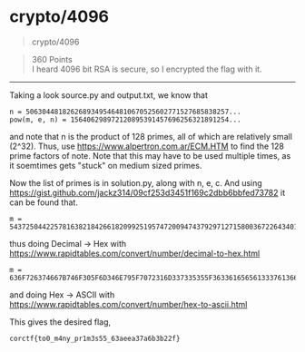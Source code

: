 # crypto/4096

>crypto/4096

>360 Points\
>I heard 4096 bit RSA is secure, so I encrypted the flag with it.

***

Taking a look source.py and output.txt, we know that
```
n = 50630448182626893495464810670525602771527685838257...
pow(m, e, n) = 156406298972120895391457696256321891254...
```

and note that n is the product of 128 primes, all of which are relatively small (2^32).
Thus, use https://www.alpertron.com.ar/ECM.HTM to find the 128 prime factors of note.
Note that this may have to be used multiple times, as it soemtimes gets "stuck" on medium sized primes.

Now the list of primes is in solution.py, along with n, e, c.
And using https://gist.github.com/jackz314/09cf253d3451f169c2dbb6bbfed73782 it can be found that.

```
m = 54372504422578163821842661820992519574720094743792971271580036722643401901785509893350887232430564989
```
thus doing Decimal -> Hex with https://www.rapidtables.com/convert/number/decimal-to-hex.html

```
m = 636F726374667B746F305F6D346E795F7072316D337335355F363361656561333761366233623232667D
```
and doing Hex -> ASCII with https://www.rapidtables.com/convert/number/hex-to-ascii.html

This gives the desired flag,
```
corctf{to0_m4ny_pr1m3s55_63aeea37a6b3b22f}
```
